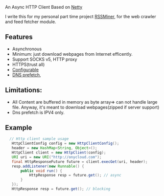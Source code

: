 An Async HTTP Client Based on [Netty](http://netty.io/)

I write this for my personal part time project
[RSSMiner](http://rssminer.net), for the web crawler and feed fetcher module.


Features
--------

* Asynchronous
* Minimum: just download webpages from Internet efficently.
* Support SOCKS v5, HTTP proxy
* HTTPS(trust all)
* [Configurable](https://github.com/shenfeng/netty-http/blob/master/src/java/me/shenfeng/http/HttpClientConfig.java)
* [DNS prefetch](https://github.com/shenfeng/netty-http/blob/master/src/java/me/shenfeng/dns/DnsPrefecher.java),


Limitations:
------------
* All Content are buffered in memory as byte array=> can not handle
large file. Anyway, it's meant to download webpages(zipped if server
support)
* Dns prefetch is IPV4 only.

Example
-------

```java
  // Http client sample usage
   HttpClientConfig config = new HttpClientConfig();
   header = new HashMap<String, Object>();
   HttpClient client = new HttpClient(config);
   URI uri = new URI("http://onycloud.com");
   final HttpResponseFuture future = client.execGet(uri, header);
   resp.addListener(new Runnable() {
       public void run() {
           HttpResponse resp = future.get(); // async
       }
   });
   HttpResponse resp = future.get(); // blocking
```

